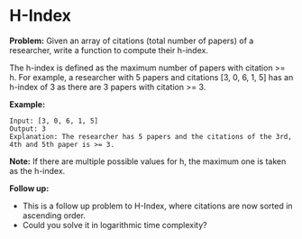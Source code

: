# H-Index

**Problem:** Given an array of citations (total number of papers) of a researcher, write a function to compute their h-index.

The h-index is defined as the maximum number of papers with citation >= h. For example, a researcher with 5 papers and citations [3, 0, 6, 1, 5] has an h-index of 3 as there are 3 papers with citation >= 3.

**Example:**
```
Input: [3, 0, 6, 1, 5]
Output: 3
Explanation: The researcher has 5 papers and the citations of the 3rd, 4th and 5th paper is >= 3.
```

**Note:** If there are multiple possible values for h, the maximum one is taken as the h-index.

**Follow up:**
- This is a follow up problem to H-Index, where citations are now sorted in ascending order.
- Could you solve it in logarithmic time complexity?